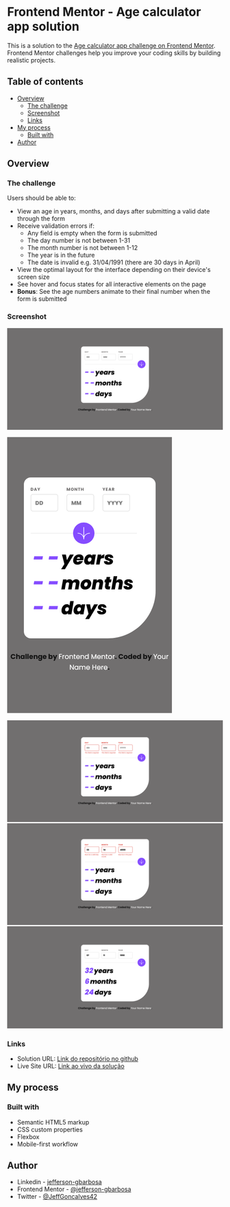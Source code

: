 # Frontend Mentor - Age calculator app solution

This is a solution to the [Age calculator app challenge on Frontend Mentor](https://www.frontendmentor.io/challenges/age-calculator-app-dF9DFFpj-Q). Frontend Mentor challenges help you improve your coding skills by building realistic projects. 

## Table of contents

- [Overview](#overview)
  - [The challenge](#the-challenge)
  - [Screenshot](#screenshot)
  - [Links](#links)
- [My process](#my-process)
  - [Built with](#built-with)
- [Author](#author)


## Overview

### The challenge

Users should be able to:

- View an age in years, months, and days after submitting a valid date through the form
- Receive validation errors if:
  - Any field is empty when the form is submitted
  - The day number is not between 1-31
  - The month number is not between 1-12
  - The year is in the future
  - The date is invalid e.g. 31/04/1991 (there are 30 days in April)
- View the optimal layout for the interface depending on their device's screen size
- See hover and focus states for all interactive elements on the page
- **Bonus**: See the age numbers animate to their final number when the form is submitted

### Screenshot
![](.github/Desktop-Preview-Age-calculator-app.png)

![](.github/Mobile-Preview-Frontend-Mentor-Age-calculator-app.png)

![](.github/Desktop-Preview-Error-Empty.png)
![](.github/Desktop-Preview-Error-Invalid.png)
![](.github/Desktop-Preview-Completed.png)

### Links

- Solution URL: [Link do repositório no github](https://github.com/jefferson-gbarbosa/Age-Calculate)
- Live Site URL: [Link ao vivo da solução](https://jefferson-gbarbosa.github.io/Age-Calculate)

## My process

### Built with

- Semantic HTML5 markup
- CSS custom properties
- Flexbox
- Mobile-first workflow


## Author
- Linkedin - [jefferson-gbarbosa](https://www.linkedin.com/in/jefferson-gbarbosa/)
- Frontend Mentor - [@jefferson-gbarbosa](https://www.frontendmentor.io/profile/jefferson-gbarbosa)
- Twitter - [@JeffGoncalves42](https://twitter.com/JeffGoncalves42)



